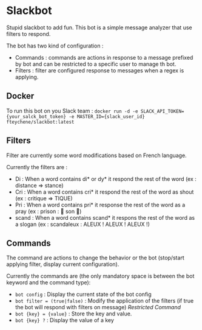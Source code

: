 # Slackbot
Stupid slackbot to add fun.
This bot is a simple message analyzer that use filters to respond.

The bot has two kind of configuration :
 * Commands : commands are actions in response to a message prefixed by bot and can be restricted to a specific user to manage th bot.
 * Filters : filter are configured response to messages when a regex is applying.


## Docker
To run this bot on you Slack team :
`docker run -d -e SLACK_API_TOKEN={your_salck_bot_token} -e MASTER_ID={slack_user_id} fteychene/slackbot:latest`

## Filters

Filter are currently some word modifications based on French language.

Currently the filters are :
 * Di : When a word contains di* or dy* it respond the rest of the word (ex : distance => stance)
 * Cri : When a word contains cri* it respond the rest of the word as shout (ex : critique => TIQUE)
 * Pri : When a word contains pri* it response the rest of the word as a pray (ex : prison : :pray: son :pray:)
 * scand : When a word contains scand* it respons the rest of the word as a slogan (ex : scandaleux : ALEUX ! ALEUX ! ALEUX !)

## Commands

The command are actions to change the behavior or the bot (stop/start applying filter, display current configuration).

Currently the commands are  (the only mandatory space is between the bot keyword and the command type):
 * `bot config` : Display the current state of the bot config
 * `bot filter = (true|false)` : Modify the application of the filters (if true the bot will respond with filters on message) *Restricted Command*
 * `bot {key} = {value}` : Store the key and value.
 * `bot {key} ?` : Display the value of a key
